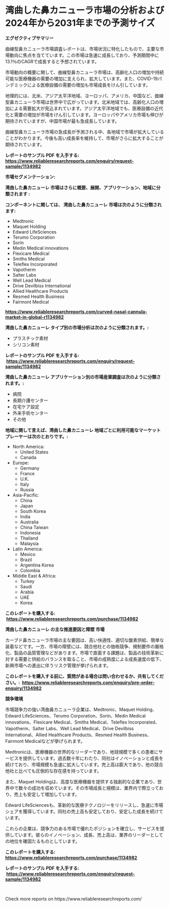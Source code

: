 <p><h1>湾曲した鼻カニューラ市場の分析および2024年から2031年までの予測サイズ</h1></p><p><strong>エグゼクティブサマリー</strong></p>
<p><p>曲線型鼻カニューラ市場調査レポートは、市場状況に特化したもので、主要な市場動向に焦点を当てています。この市場は急速に成長しており、予測期間中に13.1％のCAGRで成長すると予想されています。</p><p>市場動向の概要に関して、曲線型鼻カニューラ市場は、高齢化人口の増加や持続可能な医療機器の需要の増加に支えられ、拡大しています。また、COVID-19パンデミックによる医療設備の需要の増加も市場成長をけん引しています。</p><p>地理的には、北米、アジア太平洋地域、ヨーロッパ、アメリカ、中国など、曲線型鼻カニューラ市場は世界中で広がっています。北米地域では、高齢化人口の増加による需要拡大が見込まれています。アジア太平洋地域でも、医療設備の近代化と需要の増加が市場をけん引しています。ヨーロッパやアメリカ市場も伸びが期待されていますが、中国市場が最も急成長しています。</p><p>曲線型鼻カニューラ市場の急成長が予測される中、各地域で市場が拡大していることがわかります。今後も高い成長率を維持して、市場がさらに拡大することが期待されています。</p></p>
<p><strong>レポートのサンプル PDF を入手する: <a href="https://www.reliableresearchreports.com/enquiry/request-sample/1134982">https://www.reliableresearchreports.com/enquiry/request-sample/1134982</a></strong></p>
<p><strong>市場セグメンテーション:</strong></p>
<p><strong> 湾曲した鼻カニューレ 市場はさらに概要、展開、アプリケーション、地域に分類されます :</strong></p>
<p><strong>コンポーネントに関しては、 湾曲した鼻カニューレ 市場は次のように分類されます: &nbsp;</strong></p>
<p><ul><li>Medtronic</li><li>Maquet Holding</li><li>Edward LifeSciences</li><li>Terumo Corporation</li><li>Sorin</li><li>Medin Medical innovations</li><li>Flexicare Medical</li><li>Smiths Medical</li><li>Teleflex Incorporated</li><li>Vapotherm</li><li>Salter Labs</li><li>Well Lead Medical</li><li>Drive Devilbiss International</li><li>Allied Healthcare Products</li><li>Resmed Health Business</li><li>Fairmont Medical</li></ul></p>
<p><strong><a href="https://www.reliableresearchreports.com/curved-nasal-cannula-market-in-global-r1134982">https://www.reliableresearchreports.com/curved-nasal-cannula-market-in-global-r1134982</a></strong></p>
<p><strong> 湾曲した鼻カニューレ タイプ別の市場分析は次のように分類されます。:</strong></p>
<p><ul><li>プラスチック素材</li><li>シリコン素材</li></ul></p>
<p><strong>レポートのサンプル PDF を入手する: &nbsp;<a href="https://www.reliableresearchreports.com/enquiry/request-sample/1134982">https://www.reliableresearchreports.com/enquiry/request-sample/1134982</a></strong></p>
<p><strong> 湾曲した鼻カニューレ アプリケーション別の市場産業調査は次のように分類されます。:</strong></p>
<p><ul><li>病院</li><li>長期介護センター</li><li>在宅ケア設定</li><li>外来手術センター</li><li>その他</li></ul></p>
<p><strong>地域に関して言えば、湾曲した鼻カニューレ 地域ごとに利用可能なマーケットプレーヤーは次のとおりです。:</strong></p>
<p><ul>
    <li>
        North America:
        <ul>
            <li>United States</li>
            <li>Canada</li>
        </ul>
    </li>
    <li>
        Europe:
        <ul>
            <li>Germany</li>
            <li>France</li>
            <li>U.K.</li>
            <li>Italy</li>
            <li>Russia</li>
        </ul>
    </li>
    <li>
        Asia-Pacific:
        <ul>
            <li>China</li>
            <li>Japan</li>
            <li>South Korea</li>
            <li>India</li>
            <li>Australia</li>
            <li>China Taiwan</li>
            <li>Indonesia</li>
            <li>Thailand</li>
            <li>Malaysia</li>
        </ul>
    </li>
    <li>
        Latin America:
        <ul>
            <li>Mexico</li>
            <li>Brazil</li>
            <li>Argentina Korea</li>
            <li>Colombia</li>
        </ul>
    </li>
    <li>
        Middle East & Africa:
        <ul>
            <li>Turkey</li>
            <li>Saudi</li>
            <li>Arabia</li>
            <li>UAE</li>
            <li>Korea</li>
        </ul>
    </li>
    </ul></p>
<p><strong>このレポートを購入する: &nbsp;<a href="https://www.reliableresearchreports.com/purchase/1134982">https://www.reliableresearchreports.com/purchase/1134982</a></strong></p>
<p><strong>湾曲した鼻カニューレ の主な推進要因と障壁 市場</strong></p>
<p><p>カーブド鼻カニューラ市場の主な要因は、高い快適性、適切な酸素供給、簡単な装着などです。一方、市場の障壁には、競合他社との価格競争、規制要件の厳格化、製品の品質管理などがあります。市場で直面する課題は、製品の技術革新に対する需要と供給のバランスを取ること、市場の成熟度による成長速度の低下、新興市場への進出に伴うリスク管理が挙げられます。</p></p>
<p><strong>このレポートを購入する前に、質問がある場合は問い合わせるか、共有してください。:&nbsp; <a href="https://www.reliableresearchreports.com/enquiry/pre-order-enquiry/1134982">https://www.reliableresearchreports.com/enquiry/pre-order-enquiry/1134982</a></strong></p>
<p><strong>競争環境</strong></p>
<p><p>市場競争力の強い湾曲鼻カニューラ企業は、Medtronic、Maquet Holding、Edward LifeSciences、Terumo Corporation、Sorin、Medin Medical innovations、Flexicare Medical、Smiths Medical、Teleflex Incorporated、Vapotherm、Salter Labs、Well Lead Medical、Drive Devilbiss International、Allied Healthcare Products、Resmed Health Business、Fairmont Medicalなどが挙げられます。</p><p>Medtronicは、医療機器の世界的なリーダーであり、地球規模で多くの患者にサービスを提供しています。過去数十年にわたり、同社はイノベーションと成長を続けており、市場規模も急速に拡大しています。売上高は膨大であり、他の競合他社と比べても圧倒的な存在感を持っています。</p><p>また、Maquet Holdingは、高度な医療機器を提供する独創的な企業であり、世界中で数々の成功を収めています。その市場成長と規模は、業界内で際立っており、売上も安定して増加しています。</p><p>Edward LifeSciencesも、革新的な医療テクノロジーをリリースし、急速に市場シェアを獲得しています。同社の売上高も安定しており、安定した成長を続けています。</p><p>これらの企業は、競争力のある市場で優れたポジションを確立し、サービスを提供しています。彼らのイノベーション、成長、売上高は、業界のリーダーとしての地位を確固たるものとしています。</p></p>
<p><strong>このレポートを購入する: &nbsp; <a href="https://www.reliableresearchreports.com/purchase/1134982">https://www.reliableresearchreports.com/purchase/1134982</a></strong></p>
<p><strong>レポートのサンプル PDF を入手する: &nbsp;<a href="https://www.reliableresearchreports.com/enquiry/request-sample/1134982">https://www.reliableresearchreports.com/enquiry/request-sample/1134982</a></strong><strong></strong></p>
<p>&nbsp;</p>
<p>Check more reports on https://www.reliableresearchreports.com/</p>